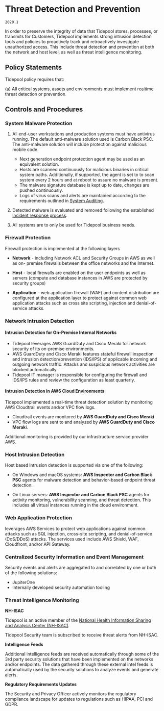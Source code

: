 # Threat Detection and Prevention

`2020.1`

In order to preserve the integrity of data that Tidepool stores, processes, or
transmits for Customers, Tidepool implements strong intrusion detection tools
and policies to proactively track and retroactively investigate unauthorized
access. This include threat detection and prevention at both the network and
host level, as well as threat intelligence monitoring.

## Policy Statements

Tidepool policy requires that:

(a) All critical systems, assets and environments must implement realtime threat
detection or prevention.



## Controls and Procedures


### System Malware Protection

1. All end-user workstations and production systems must have antivirus running.
   The default anti-malware solution used is Carbon Black PSC. The anti-malware solution
   will include protection against malicious mobile code.

    * Next generation endpoint protection agent may be used as an equivalent solution.
    * Hosts are scanned continuously for malicious binaries in critical system
      paths. Additionally, if supported, the agent is set to to scan system
      every 2 hours and at reboot to assure no malware is present.
    * The malware signature database is kept up to date, changes are pushed
      continuously.
    * Logs of virus scans and alerts are maintained according to the
      requirements outlined in [System Auditing](system-audit.md).

2. Detected malware is evaluated and removed following the established [incident
   response process](ir.md).

3. All systems are to only be used for Tidepool business needs.


### Firewall Protection

Firewall protection is implemented at the following layers

* **Network** - including Network ACL and Security Groups in AWS as well as on-
  premise firewalls between the office networks and the Internet.

* **Host** - local firewalls are enabled on the user endpoints as well as
  servers (compute and database instances in AWS are protected by security
  groups)

* **Application** - web application firewall (WAF) and content distribution are
  configured at the application layer to protect against common web application
  attacks such as cross site scripting, injection and denial-of-service attacks.

### Network Intrusion Detection

#### Intrusion Detection for On-Premise Internal Networks

* Tidepool leverages AWS GuardDuty and Cisco Meraki for network security of its on-premise
  environments.
* AWS GuardDuty and Cisco Meraki features stateful firewall inspection and intrusion
  detection/prevention (IDS/IPS) of applicable incoming and outgoing network
  traffic. Attacks and suspicious network activities are blocked automatically.
* Tidepool IT manager is responsible for configuring the firewall and IDS/IPS
  rules and review the configuration as least quarterly.

#### Intrusion Detection in AWS Cloud Environments

Tidepool implemented a real-time threat detection solution by
monitoring AWS Cloudtrail events and/or VPC flow logs.

* Cloudtrail events are monitored by **AWS GuardDuty and Cisco Meraki**
* VPC flow logs are sent to and analyzed by **AWS GuardDuty and Cisco Meraki**.

Additional monitoring is provided by our infrastructure service provider AWS.

### Host Intrusion Detection

Host based intrusion detection is supported via one of the following:

* On Windows and macOS systems: **AWS Inspector and Carbon Black PSC** agents for malware
  detection and behavior-based endpoint threat detection.

* On Linux servers: **AWS Inspector and Carbon Black PSC** agents for activity monitoring,
  vulnerability scanning, and threat detection.  This includes all virtual
  instances running in the cloud environment.

### Web Application Protection

 leverages AWS Services to protect web applications against
common attacks such as SQL injection, cross-site scripting, and
denial-of-service (DoS/DDoS) attacks. The services used include AWS Shield, WAF,
Cloudfront, and/or API Gateway.

### Centralized Security Information and Event Management

Security events and alerts are aggregated to and correlated by one or both of
the following solutions:

* JupiterOne
* Internally developed security automation tooling


### Threat Intelligence Monitoring

**NH-ISAC**

Tidepool is an active member of the [National Health Information Sharing and
Analysis Center (NH-ISAC)](https://nhisac.org/).

Tidepool Security team is subscribed to receive threat alerts from NH-ISAC.

**Intelligence Feeds**

Additional intelligence feeds are received automatically through some of the 3rd
party security solutions that have been implemented on the networks and/or
endpoints. The data gathered through these external intel feeds is automatically
used by the security solutions to analyze events and generate alerts.

**Regulatory Requirements Updates**

The Security and Privacy Officer actively monitors the regulatory compliance
landscape for updates to regulations such as HIPAA, PCI and GDPR.

